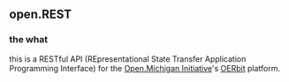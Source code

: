 ## open.REST

### the what

this is a RESTful API (REpresentational State Transfer Application Programming Interface) for the [Open.Michigan Initiative]()'s [OERbit]() platform.